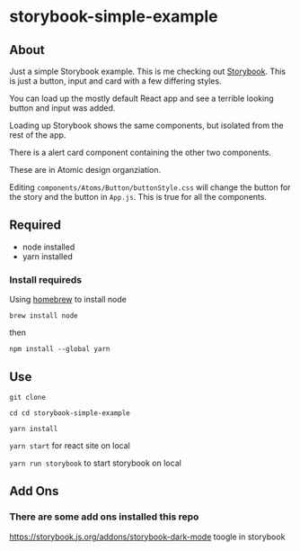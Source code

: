 # storybook-simple-example

## About

Just a simple Storybook example. This is me checking out [Storybook](https://storybook.js.org/). This is just a button, input and card with a few differing styles.

You can load up the mostly default React app and see a terrible looking button and input was added.

Loading up Storybook shows the same components, but isolated from the rest of the app.

There is a alert card component containing the other two components.

These are in Atomic design organziation.

Editing `components/Atoms/Button/buttonStyle.css` will change the button for the story and the button in `App.js`. This is true for all the components.

## Required

* node installed
* yarn installed

### Install requireds

Using [homebrew](homebrewhttps://brew.sh/) to install node

`brew install node`

then 

`npm install --global yarn`

## Use

`git clone`

`cd cd storybook-simple-example`

`yarn install`

`yarn start` for react site on local

`yarn run storybook` to start storybook on local


## Add Ons 

### There are some add ons installed this repo

https://storybook.js.org/addons/storybook-dark-mode toogle in storybook
